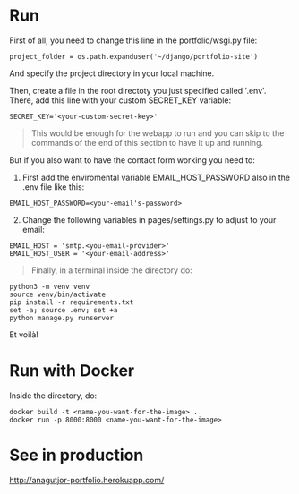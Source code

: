# Run

First of all, you need to change this line in the portfolio/wsgi.py file:
```
project_folder = os.path.expanduser('~/django/portfolio-site')
```
And specify the project directory in your local machine.

Then, create a file in the root directoty you just specified called '.env'.
There, add this line with your custom SECRET_KEY variable:
```
SECRET_KEY='<your-custom-secret-key>'
```
> This would be enough for the webapp to run and you can skip to the commands of the end of this section to have it up and running.

But if you also want to have the contact form working you need to:
1. First add the enviromental variable EMAIL_HOST_PASSWORD also in the .env file like this:
```
EMAIL_HOST_PASSWORD=<your-email's-password>
```
2. Change the following variables in pages/settings.py to adjust to your email:
```
EMAIL_HOST = 'smtp.<you-email-provider>'
EMAIL_HOST_USER = '<your-email-address>'
```

> Finally, in a terminal inside the directory do:
```
python3 -m venv venv
source venv/bin/activate
pip install -r requirements.txt
set -a; source .env; set +a
python manage.py runserver
```
Et voilà!

# Run with Docker

Inside the directory, do:
```
docker build -t <name-you-want-for-the-image> .
docker run -p 8000:8000 <name-you-want-for-the-image>
```

# See in production

http://anagutjor-portfolio.herokuapp.com/